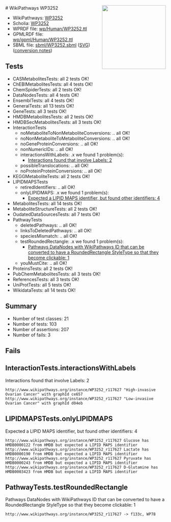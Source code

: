 <img style="float: right; width: 200px" src="../logo.png" />
# WikiPathways WP3252

* WikiPathways: [WP3252](https://identifiers.org/wikipathways:WP3252)
* Scholia: [WP3252](https://scholia.toolforge.org/wikipathways/WP3252)
* WPRDF file: [wp/Human/WP3252.ttl](../wp/Human/WP3252.ttl)
* GPMLRDF file: [wp/gpml/Human/WP3252.ttl](../wp/gpml/Human/WP3252.ttl)
* SBML file: [sbml/WP3252.sbml](../sbml/WP3252.sbml) ([SVG](../sbml/WP3252.svg)) ([conversion notes](../sbml/WP3252.txt))

## Tests
* CASMetabolitesTests: all 2 tests OK!
* ChEBIMetabolitesTests: all 4 tests OK!
* ChemSpiderTests: all 2 tests OK!
* DataNodesTests: all 4 tests OK!
* EnsemblTests: all 4 tests OK!
* GeneralTests: all 13 tests OK!
* GeneTests: all 3 tests OK!
* HMDBMetabolitesTests: all 2 tests OK!
* HMDBSecMetabolitesTests: all 3 tests OK!
* InteractionTests
    * noMetaboliteToNonMetaboliteConversions: .. all OK!
    * noNonMetaboliteToMetaboliteConversions: .. all OK!
    * noGeneProteinConversions: .. all OK!
    * nonNumericIDs: .. all OK!
    * interactionsWithLabels: .x we found 1 problem(s):
        * [Interactions found that involve Labels: 2](#630d2679)
    * possibleTranslocations: .. all OK!
    * noProteinProteinConversions: .. all OK!
* KEGGMetaboliteTests: all 2 tests OK!
* LIPIDMAPSTests
    * retiredIdentifiers: .. all OK!
    * onlyLIPIDMAPS: .x we found 1 problem(s):
        * [Expected a LIPID MAPS identifier, but found other identifiers: 4](#48cc60bb)
* MetabolitesTests: all 14 tests OK!
* MetaboliteStructureTests: all 2 tests OK!
* OudatedDataSourcesTests: all 7 tests OK!
* PathwayTests
    * deletedPathways: .. all OK!
    * linksToDeletedPathways: .. all OK!
    * speciesMismatch: .. all OK!
    * testRoundedRectangle: .x we found 1 problem(s):
        * [Pathways DataNodes with WikiPathways ID that can be converted to have a RoundedRectangle StyleType so that they become clickable: 1](#9fbad3cb)
    * youMustCite: .. all OK!
* ProteinsTests: all 2 tests OK!
* PubChemMetabolitesTests: all 3 tests OK!
* ReferencesTests: all 3 tests OK!
* UniProtTests: all 5 tests OK!
* WikidataTests: all 14 tests OK!


## Summary

* Number of test classes: 21
* Number of tests: 103
* Number of assertions: 207
* Number of fails: 3

## Fails

<a name="630d2679" />

## InteractionTests.interactionsWithLabels

Interactions found that involve Labels: 2
```
http://www.wikipathways.org/instance/WP3252_r117627 "High-invasive Ovarian Cancer" with graphId ce657
http://www.wikipathways.org/instance/WP3252_r117627 "Low-invasive Ovarian Cancer" with graphId d04eb
```

<a name="48cc60bb" />

## LIPIDMAPSTests.onlyLIPIDMAPS

Expected a LIPID MAPS identifier, but found other identifiers: 4
```
http://www.wikipathways.org/instance/WP3252_r117627 Glucose has HMDB0000122 from HMDB but expected a LIPID MAPS identifier
http://www.wikipathways.org/instance/WP3252_r117627 Lactate has HMDB0000190 from HMDB but expected a LIPID MAPS identifier
http://www.wikipathways.org/instance/WP3252_r117627 Pyruvate has HMDB0000243 from HMDB but expected a LIPID MAPS identifier
http://www.wikipathways.org/instance/WP3252_r117627 D-Glutamine has HMDB0003423 from HMDB but expected a LIPID MAPS identifier
```

<a name="9fbad3cb" />

## PathwayTests.testRoundedRectangle

Pathways DataNodes with WikiPathways ID that can be converted to have a RoundedRectangle StyleType so that they become clickable: 1
```
http://www.wikipathways.org/instance/WP3252_r117627 -> f133c, WP78
 ```

